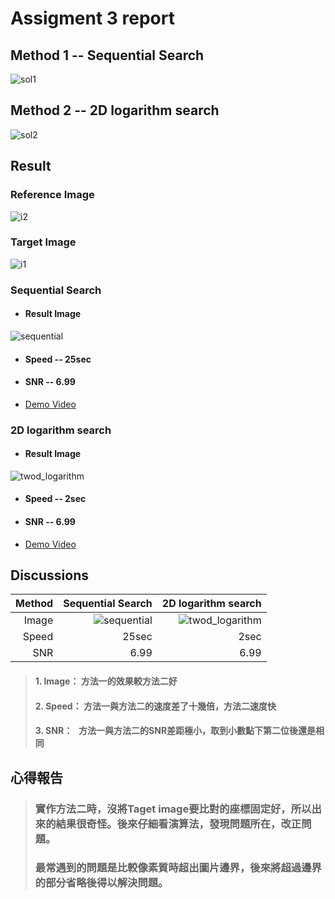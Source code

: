 # Assigment 3 report
## Method 1 -- Sequential Search
![sol1](https://user-images.githubusercontent.com/32957934/35378507-05e8829c-01ee-11e8-9e20-0d619c116baa.gif)
## Method 2 -- 2D logarithm search
![sol2](https://user-images.githubusercontent.com/32957934/35378516-0bdb7038-01ee-11e8-8f36-ecf50a21ca0d.gif)
## Result 
### Reference Image
![i2](https://user-images.githubusercontent.com/32957934/35378822-0ff54a8a-01ef-11e8-8d3e-2b4a70bf8ca8.jpg)
### Target Image
![i1](https://user-images.githubusercontent.com/32957934/35378820-0e1e4f2c-01ef-11e8-858e-5a5c29c2228f.jpg)
### Sequential Search
* #### Result Image
![sequential](https://user-images.githubusercontent.com/32957934/35378846-2245077a-01ef-11e8-80ee-e5f151f924f8.jpg)
* #### Speed -- 25sec
* #### SNR   -- 6.99
* [Demo Video](https://drive.google.com/open?id=1LfmeG-TdzEAbdtVgR9viPkM4XXR9AKph)
### 2D logarithm search
* #### Result Image
![twod_logarithm](https://user-images.githubusercontent.com/32957934/35378847-22701f1e-01ef-11e8-9faf-dad82c51df91.jpg)

* #### Speed -- 2sec
* #### SNR   -- 6.99
* [Demo Video](https://drive.google.com/open?id=1XqP8UPraJlG4hrFNwwDuKqoliyvGeqWv)

## Discussions

| Method | Sequential Search | 2D logarithm search |
|-------:|------------------:|--------------------:|
| Image  |![sequential](https://user-images.githubusercontent.com/32957934/35378846-2245077a-01ef-11e8-80ee-e5f151f924f8.jpg) | ![twod_logarithm](https://user-images.githubusercontent.com/32957934/35378847-22701f1e-01ef-11e8-9faf-dad82c51df91.jpg)|
| Speed  | 25sec | 2sec |
|  SNR   | 6.99 | 6.99 |

>#### 1. Image： 方法一的效果較方法二好
>#### 2. Speed： 方法一與方法二的速度差了十幾倍，方法二速度快
>#### 3. SNR：   方法一與方法二的SNR差距極小，取到小數點下第二位後還是相同

## 心得報告
>### 實作方法二時，沒將Taget image要比對的座標固定好，所以出來的結果很奇怪。後來仔細看演算法，發現問題所在，改正問題。 
>### 最常遇到的問題是比較像素質時超出圖片邊界，後來將超過邊界的部分省略後得以解決問題。 
